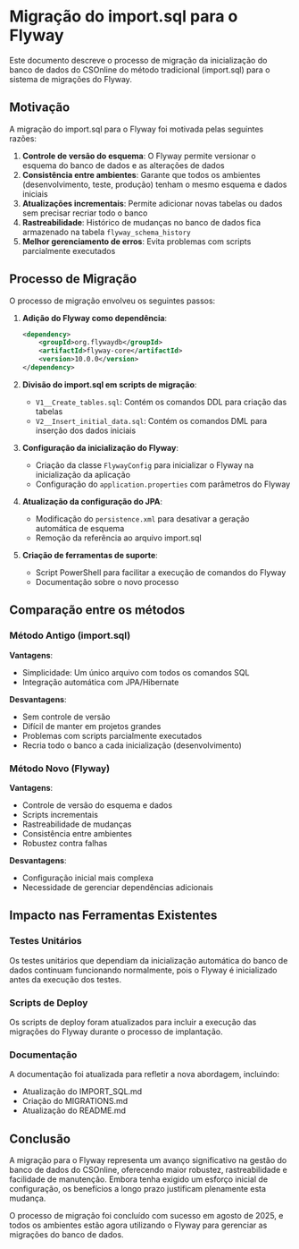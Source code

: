 # Migração do import.sql para o Flyway

Este documento descreve o processo de migração da inicialização do banco de dados do CSOnline do método tradicional (import.sql) para o sistema de migrações do Flyway.

## Motivação

A migração do import.sql para o Flyway foi motivada pelas seguintes razões:

1. **Controle de versão do esquema**: O Flyway permite versionar o esquema do banco de dados e as alterações de dados
2. **Consistência entre ambientes**: Garante que todos os ambientes (desenvolvimento, teste, produção) tenham o mesmo esquema e dados iniciais
3. **Atualizações incrementais**: Permite adicionar novas tabelas ou dados sem precisar recriar todo o banco
4. **Rastreabilidade**: Histórico de mudanças no banco de dados fica armazenado na tabela `flyway_schema_history`
5. **Melhor gerenciamento de erros**: Evita problemas com scripts parcialmente executados

## Processo de Migração

O processo de migração envolveu os seguintes passos:

1. **Adição do Flyway como dependência**:
   ```xml
   <dependency>
       <groupId>org.flywaydb</groupId>
       <artifactId>flyway-core</artifactId>
       <version>10.0.0</version>
   </dependency>
   ```

2. **Divisão do import.sql em scripts de migração**:
   - `V1__Create_tables.sql`: Contém os comandos DDL para criação das tabelas
   - `V2__Insert_initial_data.sql`: Contém os comandos DML para inserção dos dados iniciais

3. **Configuração da inicialização do Flyway**:
   - Criação da classe `FlywayConfig` para inicializar o Flyway na inicialização da aplicação
   - Configuração do `application.properties` com parâmetros do Flyway

4. **Atualização da configuração do JPA**:
   - Modificação do `persistence.xml` para desativar a geração automática de esquema
   - Remoção da referência ao arquivo import.sql

5. **Criação de ferramentas de suporte**:
   - Script PowerShell para facilitar a execução de comandos do Flyway
   - Documentação sobre o novo processo

## Comparação entre os métodos

### Método Antigo (import.sql)

**Vantagens**:
- Simplicidade: Um único arquivo com todos os comandos SQL
- Integração automática com JPA/Hibernate

**Desvantagens**:
- Sem controle de versão
- Difícil de manter em projetos grandes
- Problemas com scripts parcialmente executados
- Recria todo o banco a cada inicialização (desenvolvimento)

### Método Novo (Flyway)

**Vantagens**:
- Controle de versão do esquema e dados
- Scripts incrementais
- Rastreabilidade de mudanças
- Consistência entre ambientes
- Robustez contra falhas

**Desvantagens**:
- Configuração inicial mais complexa
- Necessidade de gerenciar dependências adicionais

## Impacto nas Ferramentas Existentes

### Testes Unitários
Os testes unitários que dependiam da inicialização automática do banco de dados continuam funcionando normalmente, pois o Flyway é inicializado antes da execução dos testes.

### Scripts de Deploy
Os scripts de deploy foram atualizados para incluir a execução das migrações do Flyway durante o processo de implantação.

### Documentação
A documentação foi atualizada para refletir a nova abordagem, incluindo:
- Atualização do IMPORT_SQL.md
- Criação do MIGRATIONS.md
- Atualização do README.md

## Conclusão

A migração para o Flyway representa um avanço significativo na gestão do banco de dados do CSOnline, oferecendo maior robustez, rastreabilidade e facilidade de manutenção. Embora tenha exigido um esforço inicial de configuração, os benefícios a longo prazo justificam plenamente esta mudança.

O processo de migração foi concluído com sucesso em agosto de 2025, e todos os ambientes estão agora utilizando o Flyway para gerenciar as migrações do banco de dados.
